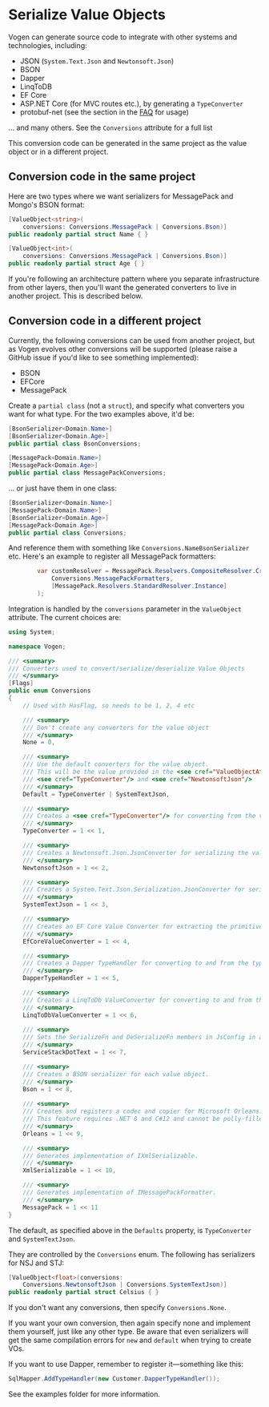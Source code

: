 # Serialize Value Objects

Vogen can generate source code to integrate with other systems and technologies, including:

* JSON (`System.Text.Json` and `Newtonsoft.Json`)
* BSON
* Dapper
* LinqToDB
* EF Core
* ASP.NET Core (for MVC routes etc.), by generating a `TypeConverter`
* protobuf-net (see the section in the [FAQ](FAQ.md#can-i-use-protobuf-net) for usage)

… and many others. See the `Conversions` attribute for a full list

This conversion code can be generated in the same project as the value object or in a different project.

## Conversion code in the same project

Here are two types where we want serializers for MessagePack and Mongo's BSON format:

```c#
[ValueObject<string>(
    conversions: Conversions.MessagePack | Conversions.Bson)]
public readonly partial struct Name { }

[ValueObject<int>(
    conversions: Conversions.MessagePack | Conversions.Bson)]
public readonly partial struct Age { }
```

If you're following an architecture pattern where you separate infrastructure from other layers, then you'll want the generated converters to live in another project. This is described below.

## Conversion code in a different project

<note>
Currently, the following conversions can be used from another project, but as Vogen evolves other conversions will be supported (please raise a GitHub issue if you'd like to see something implemented):

* BSON
* EFCore
* MessagePack

</note>

Create a `partial class` (not a `struct`), and specify what converters you want for what type. For the two examples above, it'd be:

```c#
[BsonSerializer<Domain.Name>]
[BsonSerializer<Domain.Age>]
public partial class BsonConversions;

[MessagePack<Domain.Name>]
[MessagePack<Domain.Age>]
public partial class MessagePackConversions;
```

... or just have them in one class:

```c#
[BsonSerializer<Domain.Name>]
[MessagePack<Domain.Name>]
[BsonSerializer<Domain.Age>]
[MessagePack<Domain.Age>]
public partial class Conversions;
```

And reference them with something like `Conversions.NameBsonSerializer` etc. Here's an example to register all MessagePack formatters:  

```c#
        var customResolver = MessagePack.Resolvers.CompositeResolver.Create(
            Conversions.MessagePackFormatters,
            [MessagePack.Resolvers.StandardResolver.Instance]
        );
```


Integration is handled by the `conversions` parameter in the `ValueObject` attribute. The current choices are:

```c#
using System;

namespace Vogen;

/// <summary>
/// Converters used to convert/serialize/deserialize Value Objects
/// </summary>
[Flags]
public enum Conversions
{
    // Used with HasFlag, so needs to be 1, 2, 4 etc

    /// <summary>
    /// Don't create any converters for the value object
    /// </summary>
    None = 0,

    /// <summary>
    /// Use the default converters for the value object.
    /// This will be the value provided in the <see cref="ValueObjectAttribute"/>, which falls back to
    /// <see cref="TypeConverter"/> and <see cref="NewtonsoftJson"/>
    /// </summary>
    Default = TypeConverter | SystemTextJson,

    /// <summary>
    /// Creates a <see cref="TypeConverter"/> for converting from the value object to and from a string
    /// </summary>
    TypeConverter = 1 << 1,

    /// <summary>
    /// Creates a Newtonsoft.Json.JsonConverter for serializing the value object to its primitive value
    /// </summary>
    NewtonsoftJson = 1 << 2,

    /// <summary>
    /// Creates a System.Text.Json.Serialization.JsonConverter for serializing the value object to its primitive value
    /// </summary>
    SystemTextJson = 1 << 3,

    /// <summary>
    /// Creates an EF Core Value Converter for extracting the primitive value
    /// </summary>
    EfCoreValueConverter = 1 << 4,

    /// <summary>
    /// Creates a Dapper TypeHandler for converting to and from the type
    /// </summary>
    DapperTypeHandler = 1 << 5,

    /// <summary>
    /// Creates a LinqToDb ValueConverter for converting to and from the type
    /// </summary>
    LinqToDbValueConverter = 1 << 6,
    
    /// <summary>
    /// Sets the SerializeFn and DeSerializeFn members in JsConfig in a static constructor.
    /// </summary>
    ServiceStackDotText = 1 << 7,

    /// <summary>
    /// Creates a BSON serializer for each value object.
    /// </summary>
    Bson = 1 << 8,
    
    /// <summary>
    /// Creates and registers a codec and copier for Microsoft Orleans.
    /// This feature requires .NET 8 and C#12 and cannot be polly-filled.
    /// </summary>
    Orleans = 1 << 9,

    /// <summary>
    /// Generates implementation of IXmlSerializable.
    /// </summary>
    XmlSerializable = 1 << 10,

    /// <summary>
    /// Generates implementation of IMessagePackFormatter.
    /// </summary>
    MessagePack = 1 << 11
}
```

The default, as specified above in the `Defaults` property, is `TypeConverter` and `SystemTextJson`.

They are controlled by the `Conversions` enum. The following has serializers for NSJ and STJ:

```c#
[ValueObject<float>(conversions:
    Conversions.NewtonsoftJson | Conversions.SystemTextJson)]
public readonly partial struct Celsius { }
```

If you don't want any conversions, then specify `Conversions.None`.

If you want your own conversion, then again specify none and implement them yourself, just like any other type. Be aware that even serializers will get the same compilation errors for `new` and `default` when trying to create VOs.

If you want to use Dapper, remember to register it—something like this:

```c#
SqlMapper.AddTypeHandler(new Customer.DapperTypeHandler());
```

See the examples folder for more information.
